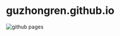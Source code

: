 # guzhongren.github.io

![github pages](https://github.com/guzhongren/guzhongren.github.io/workflows/github%20pages/badge.svg)